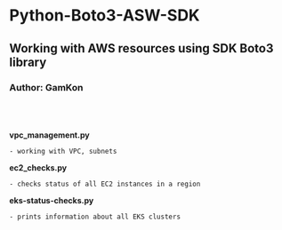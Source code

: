 # Python-Boto3-ASW-SDK
## Working with AWS resources using SDK Boto3 library
### Author: GamKon
<br><br>  
**vpc_management.py**

    - working with VPC, subnets

**ec2_checks.py**

    - checks status of all EC2 instances in a region

**eks-status-checks.py**

    - prints information about all EKS clusters